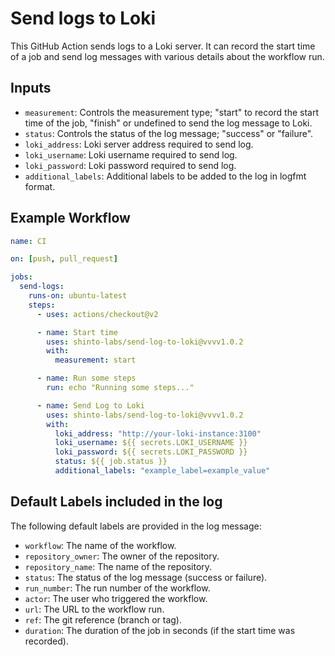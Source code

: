 # Send logs to Loki

This GitHub Action sends logs to a Loki server. It can record the start time of a job and send log messages with various details about the workflow run.

## Inputs

- `measurement`: Controls the measurement type; "start" to record the start time of the job, "finish" or undefined to send the log message to Loki.
- `status`: Controls the status of the log message; "success" or "failure".
- `loki_address`: Loki server address required to send log.
- `loki_username`: Loki username required to send log.
- `loki_password`: Loki password required to send log.
- `additional_labels`: Additional labels to be added to the log in logfmt format.

## Example Workflow

```yaml
name: CI

on: [push, pull_request]

jobs:
  send-logs:
    runs-on: ubuntu-latest
    steps:
      - uses: actions/checkout@v2

      - name: Start time
        uses: shinto-labs/send-log-to-loki@vvvv1.0.2
        with:
          measurement: start

      - name: Run some steps
        run: echo "Running some steps..."

      - name: Send Log to Loki
        uses: shinto-labs/send-log-to-loki@vvvv1.0.2
        with:
          loki_address: "http://your-loki-instance:3100"
          loki_username: ${{ secrets.LOKI_USERNAME }}
          loki_password: ${{ secrets.LOKI_PASSWORD }}
          status: ${{ job.status }}
          additional_labels: "example_label=example_value"
```

## Default Labels included in the log

The following default labels are provided in the log message:

- `workflow`: The name of the workflow.
- `repository_owner`: The owner of the repository.
- `repository_name`: The name of the repository.
- `status`: The status of the log message (success or failure).
- `run_number`: The run number of the workflow.
- `actor`: The user who triggered the workflow.
- `url`: The URL to the workflow run.
- `ref`: The git reference (branch or tag).
- `duration`: The duration of the job in seconds (if the start time was recorded).
